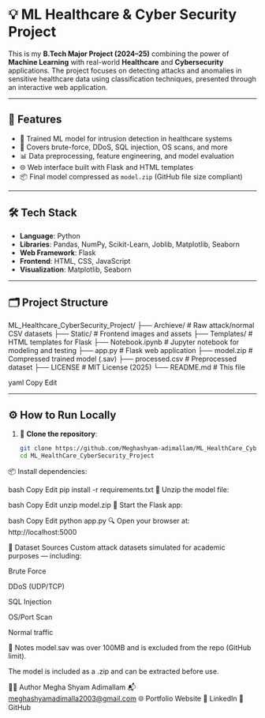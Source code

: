 # 💡 ML Healthcare & Cyber Security Project

This is my **B.Tech Major Project (2024–25)** combining the power of **Machine Learning** with real-world **Healthcare** and **Cybersecurity** applications. The project focuses on detecting attacks and anomalies in sensitive healthcare data using classification techniques, presented through an interactive web application.

---

## 🚀 Features

- 🧠 Trained ML model for intrusion detection in healthcare systems
- 🔐 Covers brute-force, DDoS, SQL injection, OS scans, and more
- 📊 Data preprocessing, feature engineering, and model evaluation
- 🌐 Web interface built with Flask and HTML templates
- 📦 Final model compressed as `model.zip` (GitHub file size compliant)

---

## 🛠️ Tech Stack

- **Language**: Python
- **Libraries**: Pandas, NumPy, Scikit-Learn, Joblib, Matplotlib, Seaborn
- **Web Framework**: Flask
- **Frontend**: HTML, CSS, JavaScript
- **Visualization**: Matplotlib, Seaborn

---

## 🗂️ Project Structure

ML_Healthcare_CyberSecurity_Project/
├── Archieve/ # Raw attack/normal CSV datasets
├── Static/ # Frontend images and assets
├── Templates/ # HTML templates for Flask
├── Notebook.ipynb # Jupyter notebook for modeling and testing
├── app.py # Flask web application
├── model.zip # Compressed trained model (.sav)
├── processed.csv # Preprocessed dataset
├── LICENSE # MIT License (2025)
└── README.md # This file

yaml
Copy
Edit

---

## ⚙️ How to Run Locally

1. 🔽 **Clone the repository**:
   ```bash
   git clone https://github.com/Meghashyam-adimallam/ML_HealthCare_CyberSecurity_Project.git
   cd ML_HealthCare_CyberSecurity_Project
📦 Install dependencies:

bash
Copy
Edit
pip install -r requirements.txt
🧳 Unzip the model file:

bash
Copy
Edit
unzip model.zip
🚀 Start the Flask app:

bash
Copy
Edit
python app.py
🔍 Open your browser at:
http://localhost:5000

📁 Dataset Sources
Custom attack datasets simulated for academic purposes — including:

Brute Force

DDoS (UDP/TCP)

SQL Injection

OS/Port Scan

Normal traffic

📌 Notes
model.sav was over 100MB and is excluded from the repo (GitHub limit).

The model is included as a .zip and can be extracted before use.

🙋‍♀️ Author
Megha Shyam Adimallam
📬 meghashyamadimalla2003@gmail.com
🌐 Portfolio Website
🔗 LinkedIn
🔗 GitHub

